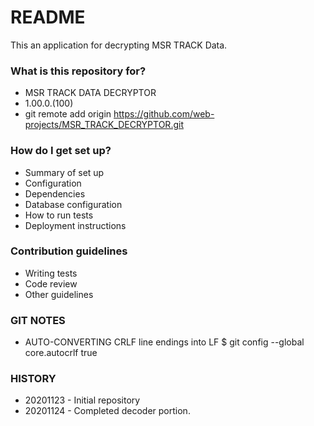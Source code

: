 # README #

This an application for decrypting MSR TRACK Data.

### What is this repository for? ###

* MSR TRACK DATA DECRYPTOR
* 1.00.0.(100)
* git remote add origin https://github.com/web-projects/MSR_TRACK_DECRYPTOR.git

### How do I get set up? ###

* Summary of set up
* Configuration
* Dependencies
* Database configuration
* How to run tests
* Deployment instructions

### Contribution guidelines ###

* Writing tests
* Code review
* Other guidelines

### GIT NOTES ###

*  AUTO-CONVERTING CRLF line endings into LF
   $ git config --global core.autocrlf true
   
### HISTORY ###

* 20201123 - Initial repository
* 20201124 - Completed decoder portion.
